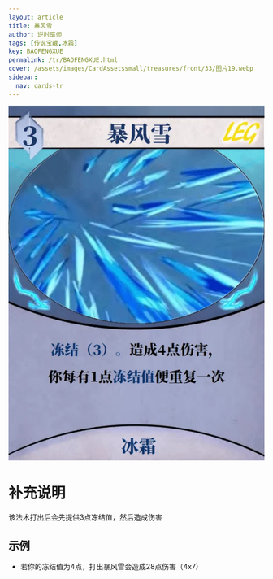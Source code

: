 ```yaml
---
layout: article
title: 暴风雪
author: 逆时巫师
tags: [传说宝藏,冰霜]
key: BAOFENGXUE
permalink: /tr/BAOFENGXUE.html
cover: /assets/images/CardAssetssmall/treasures/front/33/图片19.webp
sidebar:
  nav: cards-tr
---
```

![](/assets/images/CardAssets/treasures/front/33/图片19.webp)

# 补充说明
该法术打出后会先提供3点冻结值，然后造成伤害


## 示例
* 若你的冻结值为4点，打出暴风雪会造成28点伤害（4x7)